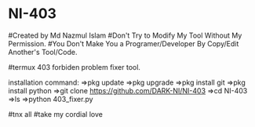 # NI-403
#Created by Md Nazmul Islam
#Don't Try to Modify My Tool Without My Permission.
#You Don't Make You a Programer/Developer By Copy/Edit Another's Tool/Code.

#termux 403 forbiden problem fixer tool.

installation command:
=>pkg update
=>pkg upgrade
=>pkg install git
=>pkg install python
=>git clone https://github.com/DARK-NI/NI-403
=>cd NI-403
=>ls
=>python 403_fixer.py


#tnx all
#take my cordial love
